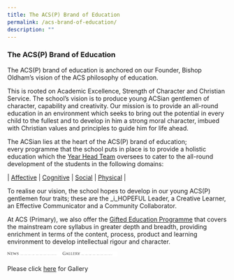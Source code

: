 ```yaml
---
title: The ACS(P) Brand of Education
permalink: /acs-brand-of-education/
description: ""
---
```

### **The ACS(P) Brand of Education**

The ACS(P) brand of education is anchored on our Founder, Bishop Oldham’s vision of the ACS philosophy of education. 

This is rooted on Academic Excellence, Strength of Character and Christian Service. The school’s vision is to produce young ACSian gentlemen of character, capability and creativity. Our mission is to provide an all-round education in an environment which seeks to bring out the potential in every child to the fullest and to develop in him a strong moral character, imbued with Christian values and principles to guide him for life ahead. 

The ACSian lies at the heart of the ACS(P) brand of education; every programme that the school puts in place is to provide a holistic education which the [Year Head Team](https://acspri.moe.edu.sg/year-head-team) oversees to cater to the all-round development of the students in the following domains:

| [Affective](https://staging.d2dvjpmqjtgsfn.amplifyapp.com/affective/) | [Cognitive](https://staging.d2dvjpmqjtgsfn.amplifyapp.com/cognitive/) | [Social](https://staging.d2dvjpmqjtgsfn.amplifyapp.com/social/) | [Physical](https://staging.d2dvjpmqjtgsfn.amplifyapp.com/physical/) |

To realise our vision, the school hopes to develop in our young ACS(P) gentlemen four traits; these are the _i_HOPEFUL Leader, a Creative Learner, an Effective Communicator and a Community Collaborator.

At ACS (Primary), we also offer the [Gifted Education Programme](https://staging.d2dvjpmqjtgsfn.amplifyapp.com/cognitive/gifted-education/) that covers the mainstream core syllabus in greater depth and breadth, providing enrichment in terms of the content, process, product and learning environment to develop intellectual rigour and character.  
<p><a href="https://staging.d2dvjpmqjtgsfn.amplifyapp.com/school-information/news/2021/">
<img style="width:25%" src="/images/news.jpg"align=left>
</a></p>

<p><a href="https://staging.d2dvjpmqjtgsfn.amplifyapp.com/school-information/gallery/">
<img style="width:25%" src="/images/gallery.jpg" align=left>
</a></p>

<br>

Please click [here](https://staging.d2dvjpmqjtgsfn.amplifyapp.com/school-information/gallery/) for Gallery
